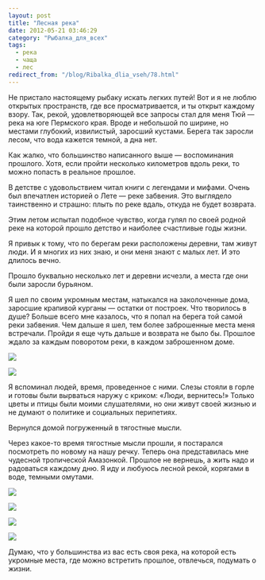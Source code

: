 ```yaml
---
layout: post
title: "Лесная река"
date: 2012-05-21 03:46:29
category: "Рыбалка_для_всех"
tags:
  - река
  - чаща
  - лес
redirect_from: "/blog/Ribalka_dlia_vseh/78.html"
---
```

Не пристало настоящему рыбаку искать легких путей! Вот и я не люблю
открытых пространств, где все просматривается, и ты открыт каждому
взору. Так, рекой, удовлетворяющей все запросы стал для меня Тюй — река
на юге Пермского края. Вроде и небольшой по ширине, но местами глубокий,
извилистый, заросший кустами. Берега так заросли лесом, что вода кажется
темной, а дна нет.

Как жалко, что большинство написанного выше — воспоминания прошлого.
Хотя, если пройти несколько километров вдоль реки, то можно попасть в
реальное прошлое.

В детстве с удовольствием читал книги с легендами и мифами. Очень был
впечатлен историей о Лете — реке забвения. Это выглядело таинственно и
страшно: плыть по реке вдаль, откуда не будет возврата.

Этим летом испытал подобное чувство, когда гулял по своей родной реке на
которой прошло детство и наиболее счастливые годы жизни.

Я привык к тому, что по берегам реки расположены деревни, там живут
люди. И я многих из них знаю, и они меня знают с малых лет. И это
длилось вечно.

Прошло буквально несколько лет и деревни исчезли, а места где они были
заросли бурьяном.

Я шел по своим укромным местам, натыкался на заколоченные дома, заросшие
крапивой курганы — остатки от построек. Что творилось в душе? Больше
всего мне казалось, что я попал на берега той самой реки забвения. Чем
дальше я шел, тем более заброшенные места меня встречали. Пройди я еще
чуть дальше и возврата не было бы. Прошлое ждало за каждым поворотом
реки, в каждом заброшенном доме.

![](http://fishingguru.ru/uploads/images/00/00/01/2012/05/20/cfaf48.jpg)

![](http://fishingguru.ru/uploads/images/00/00/01/2012/05/20/c52a3b.jpg)

Я вспоминал людей, время, проведенное с ними. Слезы стояли в горле и
готовы были вырваться наружу с криком: «Люди, вернитесь!» Только цветы и
птицы были моими слушателями, но они живут своей жизнью и не думают о
политике и социальных перипетиях.

Вернулся домой погруженный в тягостные мысли.

Через какое-то время тягостные мысли прошли, я постарался посмотреть по
новому на нашу речку. Теперь она представилась мне чудесной тропической
Амазонкой. Прошлое не вернешь, а жить надо и радоваться каждому дню. Я
иду и любуюсь лесной рекой, корягами в воде, темными омутами.

![](http://fishingguru.ru/uploads/images/00/00/01/2012/05/20/50bbf4.jpg)

![](http://fishingguru.ru/uploads/images/00/00/01/2012/05/20/6b709a.jpg)

![](http://fishingguru.ru/uploads/images/00/00/01/2012/05/20/10d284.jpg)

![](http://fishingguru.ru/uploads/images/00/00/01/2012/05/20/0aa96a.jpg)

Думаю, что у большинства из вас есть своя река, на которой есть укромные
места, где можно встретить прошлое, отвлечься, подумать о жизни.
